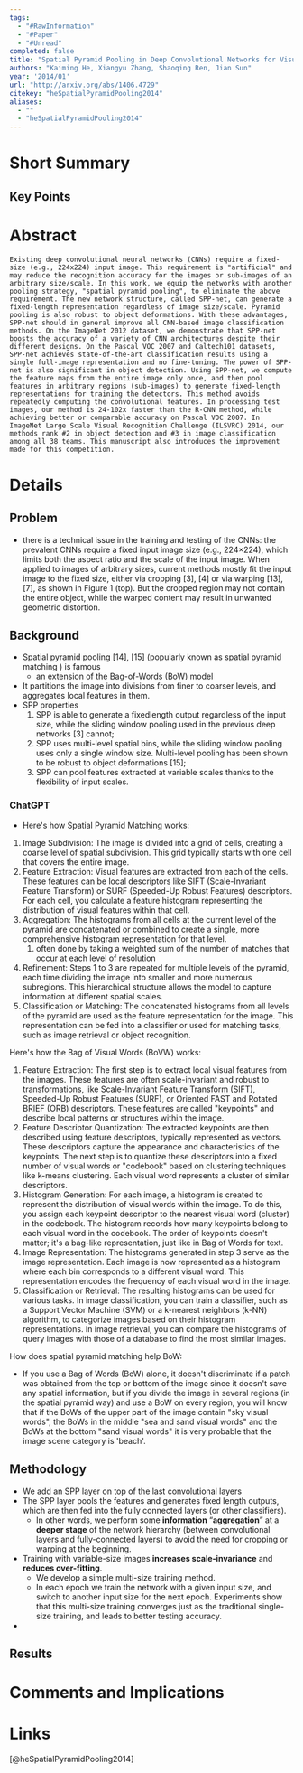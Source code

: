 ```yaml
---
tags:
  - "#RawInformation"
  - "#Paper"
  - "#Unread"
completed: false
title: "Spatial Pyramid Pooling in Deep Convolutional Networks for Visual Recognition"
authors: "Kaiming He, Xiangyu Zhang, Shaoqing Ren, Jian Sun"
year: '2014/01'
url: "http://arxiv.org/abs/1406.4729"
citekey: "heSpatialPyramidPooling2014"
aliases:
  - ""
  - "heSpatialPyramidPooling2014"
---
```


# Short Summary

## Key Points

# Abstract
```
Existing deep convolutional neural networks (CNNs) require a fixed-size (e.g., 224x224) input image. This requirement is "artificial" and may reduce the recognition accuracy for the images or sub-images of an arbitrary size/scale. In this work, we equip the networks with another pooling strategy, "spatial pyramid pooling", to eliminate the above requirement. The new network structure, called SPP-net, can generate a fixed-length representation regardless of image size/scale. Pyramid pooling is also robust to object deformations. With these advantages, SPP-net should in general improve all CNN-based image classification methods. On the ImageNet 2012 dataset, we demonstrate that SPP-net boosts the accuracy of a variety of CNN architectures despite their different designs. On the Pascal VOC 2007 and Caltech101 datasets, SPP-net achieves state-of-the-art classification results using a single full-image representation and no fine-tuning. The power of SPP-net is also significant in object detection. Using SPP-net, we compute the feature maps from the entire image only once, and then pool features in arbitrary regions (sub-images) to generate fixed-length representations for training the detectors. This method avoids repeatedly computing the convolutional features. In processing test images, our method is 24-102x faster than the R-CNN method, while achieving better or comparable accuracy on Pascal VOC 2007. In ImageNet Large Scale Visual Recognition Challenge (ILSVRC) 2014, our methods rank #2 in object detection and #3 in image classification among all 38 teams. This manuscript also introduces the improvement made for this competition.
```
# Details
## Problem
- there is a technical issue in the training and testing of the CNNs: the prevalent CNNs require a fixed input image size (e.g., 224×224), which limits both the aspect ratio and the scale of the input image. When applied to images of arbitrary sizes, current methods mostly fit the input image to the fixed size, either via cropping [3], [4] or via warping [13], [7], as shown in Figure 1 (top). But the cropped region may not contain the entire object, while the warped content may result in unwanted geometric distortion.

## Background
- Spatial pyramid pooling [14], [15] (popularly known as spatial pyramid matching ) is famous
	-  an extension of the Bag-of-Words (BoW) model
- It partitions the image into divisions from finer to coarser levels, and aggregates local features in them.
- SPP properties
	1) SPP is able to generate a fixedlength output regardless of the input size, while the sliding window pooling used in the previous deep networks [3] cannot; 	
	2) SPP uses multi-level spatial bins, while the sliding window pooling uses only a single window size. Multi-level pooling has been shown to be robust to object deformations [15]; 
	3) SPP can pool features extracted at variable scales thanks to the flexibility of input scales.
### ChatGPT
- Here's how Spatial Pyramid Matching works:
1. Image Subdivision: The image is divided into a grid of cells, creating a coarse level of spatial subdivision. This grid typically starts with one cell that covers the entire image.
2. Feature Extraction: Visual features are extracted from each of the cells. These features can be local descriptors like SIFT (Scale-Invariant Feature Transform) or SURF (Speeded-Up Robust Features) descriptors. For each cell, you calculate a feature histogram representing the distribution of visual features within that cell.
3. Aggregation: The histograms from all cells at the current level of the pyramid are concatenated or combined to create a single, more comprehensive histogram representation for that level.
	1. often done by taking a weighted sum of the number of matches that occur at each level of resolution
4. Refinement: Steps 1 to 3 are repeated for multiple levels of the pyramid, each time dividing the image into smaller and more numerous subregions. This hierarchical structure allows the model to capture information at different spatial scales.
5. Classification or Matching: The concatenated histograms from all levels of the pyramid are used as the feature representation for the image. This representation can be fed into a classifier or used for matching tasks, such as image retrieval or object recognition.

Here's how the Bag of Visual Words (BoVW) works:
1. Feature Extraction: The first step is to extract local visual features from the images. These features are often scale-invariant and robust to transformations, like Scale-Invariant Feature Transform (SIFT), Speeded-Up Robust Features (SURF), or Oriented FAST and Rotated BRIEF (ORB) descriptors. These features are called "keypoints" and describe local patterns or structures within the image.
2. Feature Descriptor Quantization: The extracted keypoints are then described using feature descriptors, typically represented as vectors. These descriptors capture the appearance and characteristics of the keypoints. The next step is to quantize these descriptors into a fixed number of visual words or "codebook" based on clustering techniques like k-means clustering. Each visual word represents a cluster of similar descriptors.
3. Histogram Generation: For each image, a histogram is created to represent the distribution of visual words within the image. To do this, you assign each keypoint descriptor to the nearest visual word (cluster) in the codebook. The histogram records how many keypoints belong to each visual word in the codebook. The order of keypoints doesn't matter; it's a bag-like representation, just like in Bag of Words for text.
4. Image Representation: The histograms generated in step 3 serve as the image representation. Each image is now represented as a histogram where each bin corresponds to a different visual word. This representation encodes the frequency of each visual word in the image.
5. Classification or Retrieval: The resulting histograms can be used for various tasks. In image classification, you can train a classifier, such as a Support Vector Machine (SVM) or a k-nearest neighbors (k-NN) algorithm, to categorize images based on their histogram representations. In image retrieval, you can compare the histograms of query images with those of a database to find the most similar images.

How does spatial pyramid matching help BoW:
- If you use a Bag of Words (BoW) alone, it doesn't discriminate if a patch was obtained from the top or bottom of the image since it doesn't save any spatial information, but if you divide the image in several regions (in the spatial pyramid way) and use a BoW on every region, you will know that if the BoWs of the upper part of the image contain "sky visual words", the BoWs in the middle "sea and sand visual words" and the BoWs at the bottom "sand visual words" it is very probable that the image scene category is 'beach'.
## Methodology
- We add an SPP layer on top of the last convolutional layers
- The SPP layer pools the features and generates fixed length outputs, which are then fed into the fully connected layers (or other classifiers). 
	- In other words, we perform some **information** “**aggregation**” at a **deeper stage** of the network hierarchy (between convolutional layers and fully-connected layers) to avoid the need for cropping or warping at the beginning. 
- Training with variable-size images **increases scale-invariance** and **reduces over-fitting**.
	- We develop a simple multi-size training method.
	- In each epoch we train the network with a given input size, and switch to another input size for the next epoch. Experiments show that this multi-size training converges just as the traditional single-size training, and leads to better testing accuracy.
- 

## Results

# Comments and Implications

# Links
[@heSpatialPyramidPooling2014]